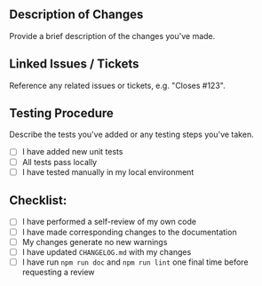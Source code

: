 ## Description of Changes

Provide a brief description of the changes you've made.

## Linked Issues / Tickets

Reference any related issues or tickets, e.g. "Closes #123".

## Testing Procedure

Describe the tests you've added or any testing steps you've taken.

- [ ] I have added new unit tests
- [ ] All tests pass locally
- [ ] I have tested manually in my local environment

## Checklist:

- [ ] I have performed a self-review of my own code
- [ ] I have made corresponding changes to the documentation
- [ ] My changes generate no new warnings
- [ ] I have updated `CHANGELOG.md` with my changes
- [ ] I have run `npm run doc` and `npm run lint` one final time before requesting a review
